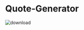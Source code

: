 # Quote-Generator

![download](https://user-images.githubusercontent.com/51359459/92407243-a58ab080-f157-11ea-85e3-33d6b97b3456.jpg)
